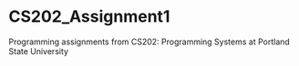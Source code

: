 # CS202_Assignment1
Programming assignments from CS202: Programming Systems at Portland State University
